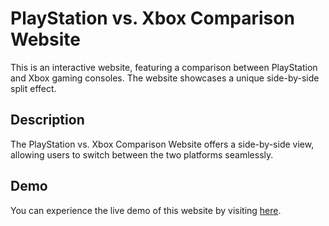 # PlayStation vs. Xbox Comparison Website

This is an interactive website, featuring a comparison between PlayStation and Xbox gaming consoles. The website showcases a unique side-by-side split effect.

## Description

The PlayStation vs. Xbox Comparison Website offers a side-by-side view, allowing users to switch between the two platforms seamlessly.

## Demo

You can experience the live demo of this website by visiting [here](#insert-your-demo-url).
